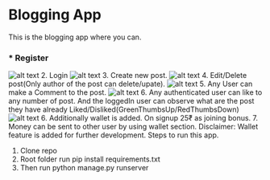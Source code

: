 # Blogging App
This is the blogging app where you can.
 ### * Register
![alt text](https://github.com/vishal958/my_project/blob/master//images/register.PNG)
2. Login
![alt text](https://github.com/vishal958/my_project/blob/master//images/login.PNG)
3. Create new post.
![alt text](https://github.com/vishal958/my_project/blob/master//images/newpost.PNG)
4. Edit/Delete post(Only author of the post can delete/upate).
![alt text](https://github.com/vishal958/my_project/blob/master//images/editdelete.PNG)
5. Any User can make a Comment to the post.
![alt text](https://github.com/vishal958/my_project/blob/master//images/comment.PNG)
6. Any authenticated user can like to any number of post. And the loggedIn user can observe what are the post they have already Liked/Disliked(GreenThumbsUp/RedThumbsDown) 
![alt text](https://github.com/vishal958/my_project/blob/master//images/loggedInUserLike.PNG)
6. Additionally wallet is added. On signup 25₹ as joining bonus. 
7. Money can be sent to other user by using wallet section.
Disclaimer: Wallet feature is added for further development.
Steps to run this app.
1. Clone repo
2. Root folder run pip install requirements.txt
3. Then run python manage.py runserver

